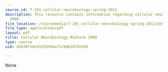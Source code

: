 ```yaml
---
course_id: 7-29j-cellular-neurobiology-spring-2012
description: This resource contains information regarding cellular neurobiology midterm
  2009
file_location: /coursemedia/7-29j-cellular-neurobiology-spring-2012/de93073dce5526564af3cb8b16fd2e90_MIT7_29JS12_Midterm09.pdf
file_type: application/pdf
layout: pdf
title: Cellular Neurobiology Midterm 2009
type: course
uid: de93073dce5526564af3cb8b16fd2e90

---
```

None